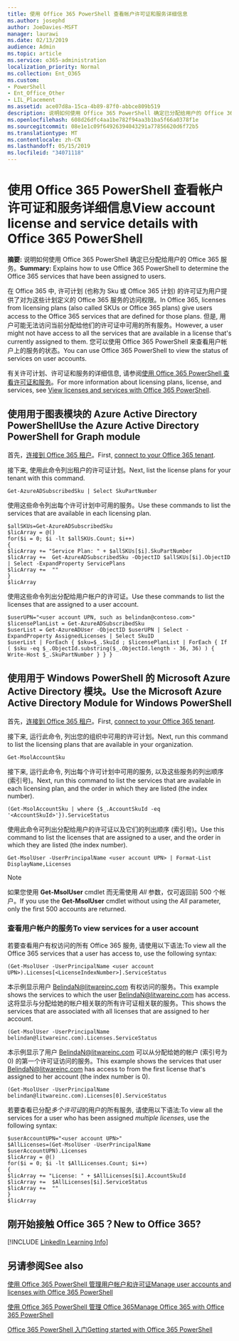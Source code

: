 ```yaml
---
title: 使用 Office 365 PowerShell 查看帐户许可证和服务详细信息
ms.author: josephd
author: JoeDavies-MSFT
manager: laurawi
ms.date: 02/13/2019
audience: Admin
ms.topic: article
ms.service: o365-administration
localization_priority: Normal
ms.collection: Ent_O365
ms.custom:
- PowerShell
- Ent_Office_Other
- LIL_Placement
ms.assetid: ace07d8a-15ca-4b89-87f0-abbce809b519
description: 说明如何使用 Office 365 PowerShell 确定已分配给用户的 Office 365 服务。
ms.openlocfilehash: 608d26dfc4aa1be782f94aa3b1ba5f66a0378f1e
ms.sourcegitcommit: 08e1e1c09f64926394043291a77856620d6f72b5
ms.translationtype: MT
ms.contentlocale: zh-CN
ms.lasthandoff: 05/15/2019
ms.locfileid: "34071118"
---
```

# <a name="view-account-license-and-service-details-with-office-365-powershell"></a><span data-ttu-id="6f499-103">使用 Office 365 PowerShell 查看帐户许可证和服务详细信息</span><span class="sxs-lookup"><span data-stu-id="6f499-103">View account license and service details with Office 365 PowerShell</span></span>

<span data-ttu-id="6f499-104">**摘要:** 说明如何使用 Office 365 PowerShell 确定已分配给用户的 Office 365 服务。</span><span class="sxs-lookup"><span data-stu-id="6f499-104">**Summary:** Explains how to use Office 365 PowerShell to determine the Office 365 services that have been assigned to users.</span></span>
  
<span data-ttu-id="6f499-105">在 Office 365 中, 许可计划 (也称为 Sku 或 Office 365 计划) 的许可证为用户提供了对为这些计划定义的 Office 365 服务的访问权限。</span><span class="sxs-lookup"><span data-stu-id="6f499-105">In Office 365, licenses from licensing plans (also called SKUs or Office 365 plans) give users access to the Office 365 services that are defined for those plans.</span></span> <span data-ttu-id="6f499-106">但是, 用户可能无法访问当前分配给他们的许可证中可用的所有服务。</span><span class="sxs-lookup"><span data-stu-id="6f499-106">However, a user might not have access to all the services that are available in a license that's currently assigned to them.</span></span> <span data-ttu-id="6f499-107">您可以使用 Office 365 PowerShell 来查看用户帐户上的服务的状态。</span><span class="sxs-lookup"><span data-stu-id="6f499-107">You can use Office 365 PowerShell to view the status of services on user accounts.</span></span> 

<span data-ttu-id="6f499-108">有关许可计划、许可证和服务的详细信息, 请参阅[使用 Office 365 PowerShell 查看许可证和服务](view-licenses-and-services-with-office-365-powershell.md)。</span><span class="sxs-lookup"><span data-stu-id="6f499-108">For more information about licensing plans, license, and services, see [View licenses and services with Office 365 PowerShell](view-licenses-and-services-with-office-365-powershell.md).</span></span>

## <a name="use-the-azure-active-directory-powershell-for-graph-module"></a><span data-ttu-id="6f499-109">使用用于图表模块的 Azure Active Directory PowerShell</span><span class="sxs-lookup"><span data-stu-id="6f499-109">Use the Azure Active Directory PowerShell for Graph module</span></span>

<span data-ttu-id="6f499-110">首先，[连接到 Office 365 租户](connect-to-office-365-powershell.md#connect-with-the-azure-active-directory-powershell-for-graph-module)。</span><span class="sxs-lookup"><span data-stu-id="6f499-110">First, [connect to your Office 365 tenant](connect-to-office-365-powershell.md#connect-with-the-azure-active-directory-powershell-for-graph-module).</span></span>
  
<span data-ttu-id="6f499-111">接下来, 使用此命令列出租户的许可证计划。</span><span class="sxs-lookup"><span data-stu-id="6f499-111">Next, list the license plans for your tenant with this command.</span></span>

```
Get-AzureADSubscribedSku | Select SkuPartNumber
```

<span data-ttu-id="6f499-112">使用这些命令列出每个许可计划中可用的服务。</span><span class="sxs-lookup"><span data-stu-id="6f499-112">Use these commands to list the services that are available in each licensing plan.</span></span>

```
$allSKUs=Get-AzureADSubscribedSku
$licArray = @()
for($i = 0; $i -lt $allSKUs.Count; $i++)
{
$licArray += "Service Plan: " + $allSKUs[$i].SkuPartNumber
$licArray +=  Get-AzureADSubscribedSku -ObjectID $allSKUs[$i].ObjectID | Select -ExpandProperty ServicePlans
$licArray +=  ""
}
$licArray
````

<span data-ttu-id="6f499-113">使用这些命令列出分配给用户帐户的许可证。</span><span class="sxs-lookup"><span data-stu-id="6f499-113">Use these commands to list the licenses that are assigned to a user account.</span></span>

````
$userUPN="<user account UPN, such as belindan@contoso.com>"
$licensePlanList = Get-AzureADSubscribedSku
$userList = Get-AzureADUser -ObjectID $userUPN | Select -ExpandProperty AssignedLicenses | Select SkuID 
$userList | ForEach { $sku=$_.SkuId ; $licensePlanList | ForEach { If ( $sku -eq $_.ObjectId.substring($_.ObjectId.length - 36, 36) ) { Write-Host $_.SkuPartNumber } } }
````

## <a name="use-the-microsoft-azure-active-directory-module-for-windows-powershell"></a><span data-ttu-id="6f499-114">使用用于 Windows PowerShell 的 Microsoft Azure Active Directory 模块。</span><span class="sxs-lookup"><span data-stu-id="6f499-114">Use the Microsoft Azure Active Directory Module for Windows PowerShell</span></span>

<span data-ttu-id="6f499-115">首先，[连接到 Office 365 租户](connect-to-office-365-powershell.md#connect-with-the-microsoft-azure-active-directory-module-for-windows-powershell)。</span><span class="sxs-lookup"><span data-stu-id="6f499-115">First, [connect to your Office 365 tenant](connect-to-office-365-powershell.md#connect-with-the-microsoft-azure-active-directory-module-for-windows-powershell).</span></span>

<span data-ttu-id="6f499-116">接下来, 运行此命令, 列出您的组织中可用的许可计划。</span><span class="sxs-lookup"><span data-stu-id="6f499-116">Next, run this command to list the licensing plans that are available in your organization.</span></span> 

```
Get-MsolAccountSku
```

<span data-ttu-id="6f499-117">接下来, 运行此命令, 列出每个许可计划中可用的服务, 以及这些服务的列出顺序 (索引号)。</span><span class="sxs-lookup"><span data-stu-id="6f499-117">Next, run this command to list the services that are available in each licensing plan, and the order in which they are listed (the index number).</span></span>

````
(Get-MsolAccountSku | where {$_.AccountSkuId -eq '<AccountSkuId>'}).ServiceStatus
````
  
<span data-ttu-id="6f499-118">使用此命令可列出分配给用户的许可证以及它们的列出顺序 (索引号)。</span><span class="sxs-lookup"><span data-stu-id="6f499-118">Use this command to list the licenses that are assigned to a user, and the order in which they are listed (the index number).</span></span>

````
Get-MsolUser -UserPrincipalName <user account UPN> | Format-List DisplayName,Licenses
````

>[!Note]
><span data-ttu-id="6f499-119">如果您使用 **Get-MsolUser** cmdlet 而无需使用 _All_ 参数，仅可返回前 500 个帐户。</span><span class="sxs-lookup"><span data-stu-id="6f499-119">If you use the **Get-MsolUser** cmdlet without using the _All_ parameter, only the first 500 accounts are returned.</span></span>
>
   

### <a name="to-view-services-for-a-user-account"></a><span data-ttu-id="6f499-120">查看用户帐户的服务</span><span class="sxs-lookup"><span data-stu-id="6f499-120">To view services for a user account</span></span>

<span data-ttu-id="6f499-121">若要查看用户有权访问的所有 Office 365 服务, 请使用以下语法:</span><span class="sxs-lookup"><span data-stu-id="6f499-121">To view all the Office 365 services that a user has access to, use the following syntax:</span></span>
  
```
(Get-MsolUser -UserPrincipalName <user account UPN>).Licenses[<LicenseIndexNumber>].ServiceStatus
```

<span data-ttu-id="6f499-122">本示例显示用户 BelindaN@litwareinc.com 有权访问的服务。</span><span class="sxs-lookup"><span data-stu-id="6f499-122">This example shows the services to which the user BelindaN@litwareinc.com has access.</span></span> <span data-ttu-id="6f499-123">这将显示与分配给她的帐户相关联的所有许可证相关联的服务。</span><span class="sxs-lookup"><span data-stu-id="6f499-123">This shows the services that are associated with all licenses that are assigned to her account.</span></span>
  
```
(Get-MsolUser -UserPrincipalName belindan@litwareinc.com).Licenses.ServiceStatus
```

<span data-ttu-id="6f499-124">本示例显示了用户 BelindaN@litwareinc.com 可以从分配给她的帐户 (索引号为 0) 的第一个许可证访问的服务。</span><span class="sxs-lookup"><span data-stu-id="6f499-124">This example shows the services that user BelindaN@litwareinc.com has access to from the first license that's assigned to her account (the index number is 0).</span></span>
  
```
(Get-MsolUser -UserPrincipalName belindan@litwareinc.com).Licenses[0].ServiceStatus
```

<span data-ttu-id="6f499-125">若要查看已分配*多个许可证*的用户的所有服务, 请使用以下语法:</span><span class="sxs-lookup"><span data-stu-id="6f499-125">To view all the services for a user who has been assigned *multiple licenses*, use the following syntax:</span></span>

```
$userAccountUPN="<user account UPN>"
$AllLicenses=(Get-MsolUser -UserPrincipalName $userAccountUPN).Licenses
$licArray = @()
for($i = 0; $i -lt $AllLicenses.Count; $i++)
{
$licArray += "License: " + $AllLicenses[$i].AccountSkuId
$licArray +=  $AllLicenses[$i].ServiceStatus
$licArray +=  ""
}
$licArray
```

  
## <a name="new-to-office-365"></a><span data-ttu-id="6f499-126">刚开始接触 Office 365？</span><span class="sxs-lookup"><span data-stu-id="6f499-126">New to Office 365?</span></span>

[!INCLUDE [LinkedIn Learning Info](../common/office/linkedin-learning-info.md)]

## <a name="see-also"></a><span data-ttu-id="6f499-127">另请参阅</span><span class="sxs-lookup"><span data-stu-id="6f499-127">See also</span></span>

[<span data-ttu-id="6f499-128">使用 Office 365 PowerShell 管理用户帐户和许可证</span><span class="sxs-lookup"><span data-stu-id="6f499-128">Manage user accounts and licenses with Office 365 PowerShell</span></span>](manage-user-accounts-and-licenses-with-office-365-powershell.md)
  
[<span data-ttu-id="6f499-129">使用 Office 365 PowerShell 管理 Office 365</span><span class="sxs-lookup"><span data-stu-id="6f499-129">Manage Office 365 with Office 365 PowerShell</span></span>](manage-office-365-with-office-365-powershell.md)
  
[<span data-ttu-id="6f499-130">Office 365 PowerShell 入门</span><span class="sxs-lookup"><span data-stu-id="6f499-130">Getting started with Office 365 PowerShell</span></span>](getting-started-with-office-365-powershell.md)
